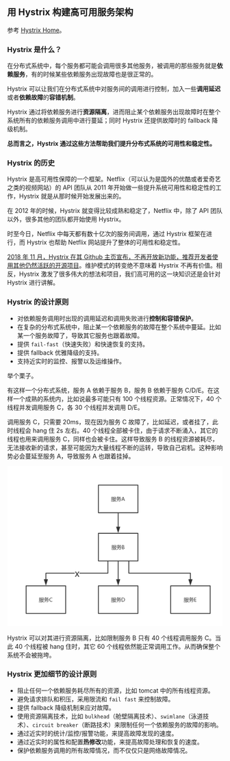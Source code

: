 ## 用 Hystrix 构建高可用服务架构

参考 [Hystrix Home](https://github.com/Netflix/Hystrix/wiki#what)。

### Hystrix 是什么？

在分布式系统中，每个服务都可能会调用很多其他服务，被调用的那些服务就是**依赖服务**，有的时候某些依赖服务出现故障也是很正常的。

Hystrix 可以让我们在分布式系统中对服务间的调用进行控制，加入一些**调用延迟**或者**依赖故障**的**容错机制**。

Hystrix 通过将依赖服务进行**资源隔离**，进而阻止某个依赖服务出现故障时在整个系统所有的依赖服务调用中进行蔓延；同时 Hystrix 还提供故障时的 fallback 降级机制。

**总而言之，Hystrix 通过这些方法帮助我们提升分布式系统的可用性和稳定性。**

### Hystrix 的历史

Hystrix 是高可用性保障的一个框架。Netflix（可以认为是国外的优酷或者爱奇艺之类的视频网站）的 API 团队从 2011 年开始做一些提升系统可用性和稳定性的工作，Hystrix 就是从那时候开始发展出来的。

在 2012 年的时候，Hystrix 就变得比较成熟和稳定了，Netflix 中，除了 API 团队以外，很多其他的团队都开始使用 Hystrix。

时至今日，Netflix 中每天都有数十亿次的服务间调用，通过 Hystrix 框架在进行，而 Hystrix 也帮助 Netflix 网站提升了整体的可用性和稳定性。

[2018 年 11 月，Hystrix 在其 Github 主页宣布，不再开放新功能，推荐开发者使用其他仍然活跃的开源项目](https://github.com/Netflix/Hystrix/blob/master/README.md#hystrix-status)。维护模式的转变绝不意味着 Hystrix 不再有价值。相反，Hystrix 激发了很多伟大的想法和项目，我们高可用的这一块知识还是会针对 Hystrix 进行讲解。

### Hystrix 的设计原则

- 对依赖服务调用时出现的调用延迟和调用失败进行**控制和容错保护**。
- 在复杂的分布式系统中，阻止某一个依赖服务的故障在整个系统中蔓延。比如某一个服务故障了，导致其它服务也跟着故障。
- 提供 `fail-fast`（快速失败）和快速恢复的支持。
- 提供 fallback 优雅降级的支持。
- 支持近实时的监控、报警以及运维操作。

举个栗子。

有这样一个分布式系统，服务 A 依赖于服务 B，服务 B 依赖于服务 C/D/E。在这样一个成熟的系统内，比如说最多可能只有 100 个线程资源。正常情况下，40 个线程并发调用服务 C，各 30 个线程并发调用 D/E。

调用服务 C，只需要 20ms，现在因为服务 C 故障了，比如延迟，或者挂了，此时线程会 hang 住 2s 左右。40 个线程全部被卡住，由于请求不断涌入，其它的线程也用来调用服务 C，同样也会被卡住。这样导致服务 B 的线程资源被耗尽，无法接收新的请求，甚至可能因为大量线程不断的运转，导致自己宕机。这种影响势必会蔓延至服务 A，导致服务 A 也跟着挂掉。

![service-invoke-road](./images/service-invoke-road.png)

Hystrix 可以对其进行资源隔离，比如限制服务 B 只有 40 个线程调用服务 C。当此 40 个线程被 hang 住时，其它 60 个线程依然能正常调用工作。从而确保整个系统不会被拖垮。

### Hystrix 更加细节的设计原则

- 阻止任何一个依赖服务耗尽所有的资源，比如 tomcat 中的所有线程资源。
- 避免请求排队和积压，采用限流和 `fail fast` 来控制故障。
- 提供 fallback 降级机制来应对故障。
- 使用资源隔离技术，比如 `bulkhead`（舱壁隔离技术）、`swimlane`（泳道技术）、`circuit breaker`（断路技术）来限制任何一个依赖服务的故障的影响。
- 通过近实时的统计/监控/报警功能，来提高故障发现的速度。
- 通过近实时的属性和配置**热修改**功能，来提高故障处理和恢复的速度。
- 保护依赖服务调用的所有故障情况，而不仅仅只是网络故障情况。
